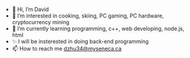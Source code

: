 - 👋 Hi, I’m David
- 👀 I’m interested in cooking, skiing, PC gaming, PC hardware, cryptocurrency mining
- 🌱 I’m currently learning programming, c++, web developing, node.js, html
- ✨ I will be insterested in doing back-end programming
- 📫 How to reach me dzhu34@myseneca.ca

<!---
showtimez/showtimez is a ✨ special ✨ repository because its `README.md` (this file) appears on your GitHub profile.
You can click the Preview link to take a look at your changes.
--->
